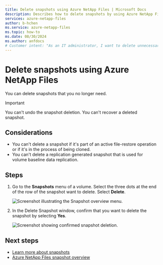 ```yaml
---
title: Delete snapshots using Azure NetApp Files | Microsoft Docs
description: Describes how to delete snapshots by using Azure NetApp Files.
services: azure-netapp-files
author: b-hchen
ms.service: azure-netapp-files
ms.topic: how-to
ms.date: 08/30/2024
ms.author: anfdocs
# Customer intent: "As an IT administrator, I want to delete unnecessary snapshots in Azure NetApp Files, so that I can manage storage efficiently and ensure optimal resource utilization."
---
```


# Delete snapshots using Azure NetApp Files 

You can delete snapshots that you no longer need. 

> [!IMPORTANT]
> You can't undo the snapshot deletion. You can't recover a deleted snapshot. 

## Considerations 

* You can't delete a snapshot if it's part of an active file-restore operation or if it's in the process of being cloned.
* You can't delete a replication generated snapshot that is used for volume baseline data replication.

## Steps

1. Go to the **Snapshots** menu of a volume. Select the three dots at the end of the row of the snapshot want to delete. Select **Delete**.

    ![Screenshot illustrating the Snapshot overview menu.](./media/shared/snapshot-right-click-menu.png) 

2. In the Delete Snapshot window, confirm that you want to delete the snapshot by selecting **Yes**. 

    ![Screenshot showing confirmed snapshot deletion.](./media/snapshots-delete/snapshot-confirm-delete.png)  

## Next steps

* [Learn more about snapshots](snapshots-introduction.md)
* [Azure NetApp Files snapshot overview](https://anfcommunity.com/2021/01/31/azure-netapp-files-snapshot-overview/)
